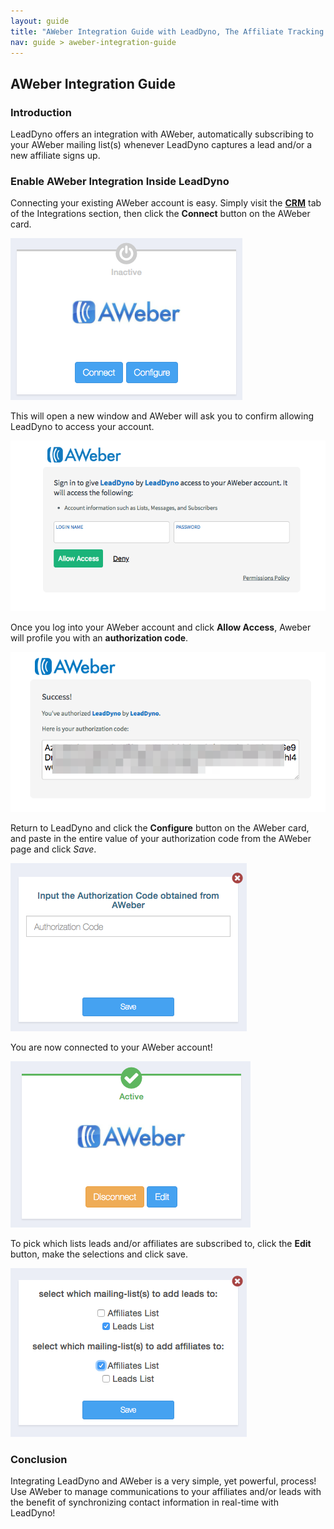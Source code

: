 ```yaml
---
layout: guide
title: "AWeber Integration Guide with LeadDyno, The Affiliate Tracking Software & Online Marketing System"
nav: guide > aweber-integration-guide
---
```


## AWeber Integration Guide

### Introduction

LeadDyno offers an integration with AWeber, automatically subscribing to your AWeber mailing list(s) whenever LeadDyno
captures a lead and/or a new affiliate signs up.


### Enable AWeber Integration Inside LeadDyno ###

Connecting your existing AWeber account is easy. Simply visit the **[CRM](https://app.leaddyno.com/integrations/crm)** tab
of the Integrations section, then click the **Connect** button on the AWeber card. 

![AWeber Setup](img/aweber/aweber1.png)

This will open a new window and AWeber will ask you to confirm allowing LeadDyno to access your account.

![AWeber Setup](img/aweber/aweber2.png)

Once you log into your AWeber account and click **Allow Access**, Aweber will profile you with an **authorization code**.

![AWeber Setup](img/aweber/aweber3.png)

Return to LeadDyno and click the **Configure** button on the AWeber card, and paste in the entire value of your authorization
code from the AWeber page and click *Save*.

![AWeber Setup](img/aweber/aweber4.png)

You are now connected to your AWeber account!

![AWeber Setup](img/aweber/aweber5.png)


To pick which lists leads and/or affiliates are subscribed to, click the **Edit** button, make the selections and click
save.

![AWeber Setup](img/aweber/aweber6.png)


### Conclusion ###

Integrating LeadDyno and AWeber is a very simple, yet powerful, process! Use AWeber to manage communications to 
your affiliates and/or leads with the benefit of synchronizing contact information in real-time with LeadDyno!

